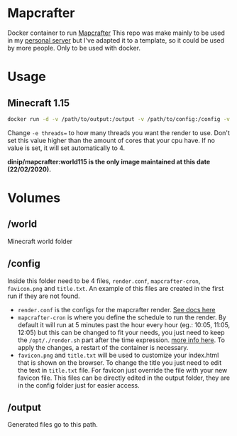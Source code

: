 # Mapcrafter
Docker container to run [Mapcrafter](https://mapcrafter.org) 
This repo was make mainly to be used in my [personal server](https://map.confusion.pt/) but I've adapted it to a template, so it could be used by more people. Only to be used with docker.

# Usage
## Minecraft 1.15
```bash
docker run -d -v /path/to/output:/output -v /path/to/config:/config -v /path/to/world:/world -e threads=4 --name mapcrafter dinip/mapcrafter:world115
```
Change `-e threads=` to how many threads you want the render to use. Don't set this value higher than the amount of cores that your cpu have. If no value is set, it will set automatically to 4. 

**dinip/mapcrafter:world115 is the only image maintained at this date (22/02/2020).**

# Volumes

## /world
Minecraft world folder

## /config
Inside this folder need to be 4 files, `render.conf`, `mapcrafter-cron`, `favicon.png` and `title.txt`. An example of this files are created in the first run if they are not found.
- `render.conf` is the configs for the mapcrafter render. [See docs here](https://docs.mapcrafter.org/builds/stable/configuration.html)
- `mapcrafter-cron` is where you define the schedule to run the render. By default it will run at 5 minutes past the hour every hour (eg.: 10:05, 11:05, 12:05) but this can be changed to fit your needs, you just need to keep the `/opt/./render.sh` part after the time expression. [more info here](https://crontab-generator.org/). To apply the changes, a restart of the container is necessary.
- `favicon.png` and `title.txt` will be used to customize your index.html that is shown on the browser. To change the title you just need to edit the text in `title.txt` file. For favicon just override the file with your new favicon file. This files can be directly edited in the output folder, they are in the config folder just for easier access.

## /output
Generated files go to this path.
